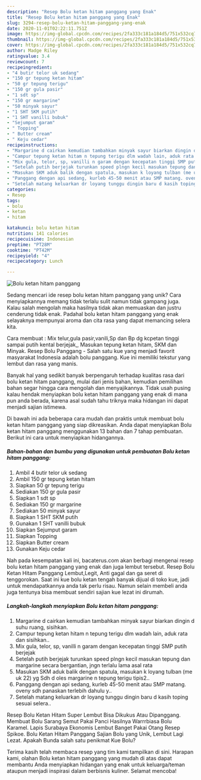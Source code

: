 ```yaml
---
description: "Resep Bolu ketan hitam panggang yang Enak"
title: "Resep Bolu ketan hitam panggang yang Enak"
slug: 3294-resep-bolu-ketan-hitam-panggang-yang-enak
date: 2020-11-01T02:22:11.751Z
image: https://img-global.cpcdn.com/recipes/2fa333c181a184d5/751x532cq70/bolu-ketan-hitam-panggang-foto-resep-utama.jpg
thumbnail: https://img-global.cpcdn.com/recipes/2fa333c181a184d5/751x532cq70/bolu-ketan-hitam-panggang-foto-resep-utama.jpg
cover: https://img-global.cpcdn.com/recipes/2fa333c181a184d5/751x532cq70/bolu-ketan-hitam-panggang-foto-resep-utama.jpg
author: Madge Riley
ratingvalue: 3.4
reviewcount: 7
recipeingredient:
- "4 butir telor uk sedang"
- "150 gr tepung ketan hitam"
- "50 gr tepung terigu"
- "150 gr gula pasir"
- "1 sdt sp"
- "150 gr margarine"
- "50 minyak sayur"
- "1 SHT SKM putih"
- "1 SHT vanilli bubuk"
- "Sejumput garam"
- " Topping"
- " Butter cream"
- " Keju cedar"
recipeinstructions:
- "Margarine d cairkan kemudian tambahkan minyak sayur biarkan dingin d suhu ruang, sisihkan."
- "Campur tepung ketan hitam n tepung terigu dlm wadah lain, aduk rata dan sisihkan.."
- "Mix gula, telor, sp, vanilli n garam dengan kecepatan tinggi SMP putih berjejak"
- "Setelah putih berjejak turunkan speed plngn kecil masukan tepung dan margarine secara bergantian, jngn terlalu lama asal rata"
- "Masukan SKM aduk balik dengan spatula, masukan k loyang tulban (me uk 22) yg Sdh d oles margarine n tepung terigu tipis2.."
- "Panggang dengan api sedang, kurleb 45-50 menit atau SMP matang. oveny sdh panaskan terlebih dahulu y.."
- "Setelah matang keluarkan dr loyang tunggu dingin baru d kasih toping sesuai selera.."
categories:
- Resep
tags:
- bolu
- ketan
- hitam

katakunci: bolu ketan hitam 
nutrition: 141 calories
recipecuisine: Indonesian
preptime: "PT28M"
cooktime: "PT42M"
recipeyield: "4"
recipecategory: Lunch

---
```



![Bolu ketan hitam panggang](https://img-global.cpcdn.com/recipes/2fa333c181a184d5/751x532cq70/bolu-ketan-hitam-panggang-foto-resep-utama.jpg)

Sedang mencari ide resep bolu ketan hitam panggang yang unik? Cara menyiapkannya memang tidak terlalu sulit namun tidak gampang juga. Kalau salah mengolah maka hasilnya tidak akan memuaskan dan justru cenderung tidak enak. Padahal bolu ketan hitam panggang yang enak selayaknya mempunyai aroma dan cita rasa yang dapat memancing selera kita.

Cara membuat : Mix telur,gula pasir,vanili,Sp dan Bp dg kcpetan tinggi sampai putih kental berjejak,, Masukan tepung ketan hitam, SKM dan Minyak. Resep Bolu Panggang - Salah satu kue yang menjadi favorit masyarakat Indonesia adalah bolu panggang. Kue ini memiliki tekstur yang lembut dan rasa yang manis.

Banyak hal yang sedikit banyak berpengaruh terhadap kualitas rasa dari bolu ketan hitam panggang, mulai dari jenis bahan, kemudian pemilihan bahan segar hingga cara mengolah dan menyajikannya. Tidak usah pusing kalau hendak menyiapkan bolu ketan hitam panggang yang enak di mana pun anda berada, karena asal sudah tahu triknya maka hidangan ini dapat menjadi sajian istimewa.


Di bawah ini ada beberapa cara mudah dan praktis untuk membuat bolu ketan hitam panggang yang siap dikreasikan. Anda dapat menyiapkan Bolu ketan hitam panggang menggunakan 13 bahan dan 7 tahap pembuatan. Berikut ini cara untuk menyiapkan hidangannya.

<!--inarticleads1-->

##### Bahan-bahan dan bumbu yang digunakan untuk pembuatan Bolu ketan hitam panggang:

1. Ambil 4 butir telor uk sedang
1. Ambil 150 gr tepung ketan hitam
1. Siapkan 50 gr tepung terigu
1. Sediakan 150 gr gula pasir
1. Siapkan 1 sdt sp
1. Sediakan 150 gr margarine
1. Sediakan 50 minyak sayur
1. Siapkan 1 SHT SKM putih
1. Gunakan 1 SHT vanilli bubuk
1. Siapkan Sejumput garam
1. Siapkan  Topping
1. Siapkan  Butter cream
1. Gunakan  Keju cedar


Nah pada kesempatan kali ini, bacaterus.com akan berbagi mengenai resep bolu ketan hitam panggang yang enak dan juga lembut tersebut. Resep Bolu Ketan Hitam Panggang Lembut,Legit, Anti gagal dan ga seret di tenggorokan. Saat ini kue bolu ketan tengah banyak dijual di toko kue, jadi untuk mendapatkannya anda tak perlu risau. Namun selain membeli anda juga tentunya bisa membuat sendiri sajian kue lezat ini dirumah. 

<!--inarticleads2-->

##### Langkah-langkah menyiapkan Bolu ketan hitam panggang:

1. Margarine d cairkan kemudian tambahkan minyak sayur biarkan dingin d suhu ruang, sisihkan.
1. Campur tepung ketan hitam n tepung terigu dlm wadah lain, aduk rata dan sisihkan..
1. Mix gula, telor, sp, vanilli n garam dengan kecepatan tinggi SMP putih berjejak
1. Setelah putih berjejak turunkan speed plngn kecil masukan tepung dan margarine secara bergantian, jngn terlalu lama asal rata
1. Masukan SKM aduk balik dengan spatula, masukan k loyang tulban (me uk 22) yg Sdh d oles margarine n tepung terigu tipis2..
1. Panggang dengan api sedang, kurleb 45-50 menit atau SMP matang. oveny sdh panaskan terlebih dahulu y..
1. Setelah matang keluarkan dr loyang tunggu dingin baru d kasih toping sesuai selera..


Resep Bolu Ketan Hitam Super Lembut Bisa Dikukus Atau Dipanggang. Membuat Bolu Sarang Semut Pakai Panci Hasilnya Warrrbiasa Bolu Karamel. Lapis Surabaya Ekonomis Lembut Banget Pakai Otang Resep Spikoe. Bolu Ketan Hitam Panggang Sajian Bolu yang Unik, Lembut Lagi Lezat. Apakah Bunda salah satu penikmat Kue Bolu? 

Terima kasih telah membaca resep yang tim kami tampilkan di sini. Harapan kami, olahan Bolu ketan hitam panggang yang mudah di atas dapat membantu Anda menyiapkan hidangan yang enak untuk keluarga/teman ataupun menjadi inspirasi dalam berbisnis kuliner. Selamat mencoba!
